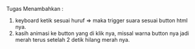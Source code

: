 Tugas Menambahkan : 
1. keyboard ketik sesuai huruf => maka trigger suara sesuai button html nya.
2. kasih animasi ke button yang di klik nya, missal warna button nya jadi merah terus setelah 2 detik hilang merah nya.

